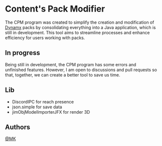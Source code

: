 
# Content's Pack Modifier

The CPM program was created to simplify the creation and modification of [Dynamx](https://dynamx.fr/) packs by consolidating everything into a Java application, which is still in development. This tool aims to streamline processes and enhance efficiency for users working with packs.


## In progress

Being still in development, the CPM program has some errors and unfinished features. However, I am open to discussions and pull requests so that, together, we can create a better tool to save us time.



## Lib

- DiscordIPC for reach presence
- json.simple for save data
- jimObjModelImporterJFX for render 3D

## Authors

[@MK](https://github.com/Florent-Marc) 
